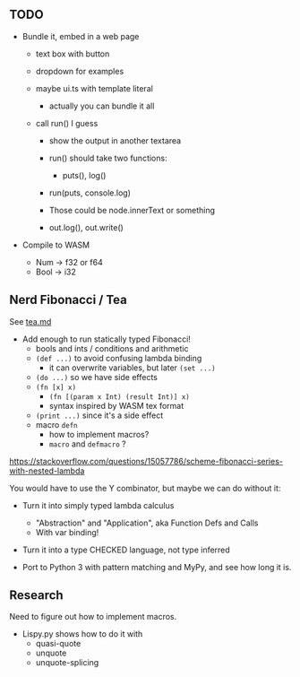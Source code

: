 ## TODO

- Bundle it, embed in a web page
  - text box with button
  - dropdown for examples
  - maybe ui.ts with template literal
    - actually you can bundle it all

  - call run() I guess
    - show the output in another textarea
    - run() should take two functions:
      - puts(), log() 

    - run(puts, console.log)
    - Those could be node.innerText or something
    - out.log(), out.write()

- Compile to WASM
  - Num -> f32 or f64
  - Bool -> i32

## Nerd Fibonacci / Tea

See [tea.md](tea.md)

- Add enough to run statically typed Fibonacci!
  - bools and ints / conditions and arithmetic
  - `(def ...)` to avoid confusing lambda binding
    - it can overwrite variables, but later `(set ...)`
  - `(do ...)` so we have side effects
  - `(fn [x] x)`
    - `(fn [(param x Int) (result Int)] x)`
    - syntax inspired by WASM tex format
  - `(print ...)` since it's a side effect
  - macro `defn`
    - how to implement macros?
    - `macro` and `defmacro` ?

https://stackoverflow.com/questions/15057786/scheme-fibonacci-series-with-nested-lambda

You would have to use the Y combinator, but maybe we can do without it:

- Turn it into simply typed lambda calculus
  - "Abstraction" and "Application", aka Function Defs and Calls
  - With var binding!

- Turn it into a type CHECKED language, not type inferred

- Port to Python 3 with pattern matching and MyPy, and see how long it is.

## Research

Need to figure out how to implement macros.

- Lispy.py shows how to do it with 
  - quasi-quote
  - unquote
  - unquote-splicing
